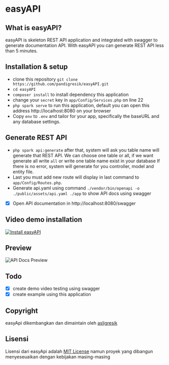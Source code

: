 # easyAPI

## What is easyAPI?

easyAPI is skeleton REST API application and integrated with swagger to generate documentation API.
With easyAPI you can generate REST API less than 5 minutes.

## Installation & setup

- clone this repository `git clone https://github.com/pandigresik/easyAPI.git` 
- `cd easyAPI`
- `composer install` to install dependency this application
- change your `secret` key in `app/Config/Services.php` on line 22
- `php spark serve` to run this application, default you can open this address http://localhost:8080 on your browser
- Copy `env` to `.env` and tailor for your app, specifically the baseURL and any database settings.

## Generate REST API
- `php spark api:generate`
after that, system will ask you table name will generate that REST API. We can choose one table or all, if we want generate all write `all` or write one table name exist in your database
If there is no error, system will generate for you controller, model and entity file.
- Last you must add new route will display in last command to `app/Config/Routes.php`.
- Generate api.yaml using command `./vendor/bin/openapi -o ./public/assets/api.yaml ./app` to show API docs using swagger
- [X] Open API documentation in http://localhost:8080/swagger

## Video demo installation
[![Install easyAPI](http://img.youtube.com/vi/82tYxswCU0I/0.jpg)](http://www.youtube.com/watch?v=82tYxswCU0I "Install easyAPI")

## Preview
![API Docs Preview](preview/apidocs.png)

## Todo
- [X] create demo video testing using swagger
- [X] create example using this application

## Copyright

easyApi dikembangkan dan dimaintain oleh [asligresik](https://github.com/pandigresik)

## Lisensi

Lisensi dari easyApi adalah [MIT License](LICENSE) namun proyek yang dibangun menyeseuaikan dengan kebijakan masing-masing